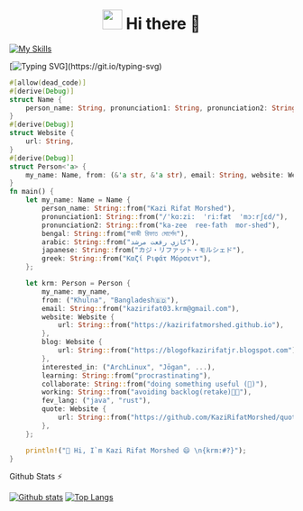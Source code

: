 <h1 align="center"><img src="https://emojis.slackmojis.com/emojis/images/1531849430/4246/blob-sunglasses.gif?1531849430" width="35"/> Hi there 👋</h1>
<!--
![C](https://img.shields.io/badge/C-00599C?style=style=flat-square&logo=c&logoColor=white)
![Java](https://img.shields.io/badge/Java-ED8B00?style=style=flat-squarelogo=openjdk&logoColor=white)
![Python](https://img.shields.io/badge/Python-3776AB?style=flat-square&logo=python&logoColor=white)
![Markdown](https://img.shields.io/badge/Markdown-000000?style=flat-square&logo=markdown&logoColor=white)
![HTML](https://img.shields.io/badge/HTML5-E34F26?style=flat-square&logo=html5&logoColor=white)
-->

[![My Skills](https://skillicons.dev/icons?i=c,java,py,markdown,obsidian,linux,arch,latex,html,css,git,github,gitlab,bash,rust&theme=light)](https://skillicons.dev)


[![Typing SVG](https://readme-typing-svg.demolab.com?font=Fira+Code&pause=1000&color=39F731&width=435&lines=Hi+there!+Its+Kazi+Rifat+Morshed+!!!;A+freshman+from+CSE+Discipline%2C+KU+.+;CSE++of+Khulna+University...;...+is+the+second+of+its+kind...;...in+Bangladesh+after+that+of+BUET.)](https://git.io/typing-svg)

```rust
#[allow(dead_code)]
#[derive(Debug)]
struct Name {
    person_name: String, pronunciation1: String, pronunciation2: String, bengal: String, arabic: String, japanese: String, greek: String,
}
#[derive(Debug)]
struct Website {
    url: String,
}
#[derive(Debug)]
struct Person<'a> {
    my_name: Name, from: (&'a str, &'a str), email: String, website: Website, blog: Website, interested_in: (&'a str, &'a str), learning: String, collaborate: String, working: String, fev_lang: (&'a str, &'a str), quote: Website,
}
fn main() {
    let my_name: Name = Name {
        person_name: String::from("Kazi Rifat Morshed"),
        pronunciation1: String::from("/'kɑ:zi:  'ri:fæt  'mɔ:rʃɛd/"),
        pronunciation2: String::from("ka-zee  ree-fath  mor-shed"),
        bengal: String::from("কাজী রিফাত মোর্শেদ"),
        arabic: String::from("كازي رفعت مرشد"),
        japanese: String::from("カジ・リファット・モルシェド"),
        greek: String::from("Καζί Ριφάτ Μόρσεντ"),
    };

    let krm: Person = Person {
        my_name: my_name,
        from: ("Khulna", "Bangladesh🇧🇩"),
        email: String::from("kazirifat03.krm@gmail.com"),
        website: Website {
            url: String::from("https://kazirifatmorshed.github.io"),
        },
        blog: Website {
            url: String::from("https://blogofkazirifatjr.blogspot.com"),
        },
        interested_in: ("ArchLinux", "Jōgan", ...),
        learning: String::from("procrastinating"),
        collaborate: String::from("doing something useful (🤔)"),
        working: String::from("avoiding backlog(retake)😮‍💨"),
        fev_lang: ("java", "rust"),
        quote: Website {
            url: String::from("https://github.com/KaziRifatMorshed/quotes#kazirifatmorshed"),
        },
    };

    println!("👋 Hi, I`m Kazi Rifat Morshed 😄 \n{krm:#?}");
}
```


<!-- HTML
<a href="https://git.io/typing-svg"><img src="https://readme-typing-svg.demolab.com?font=Fira+Code&pause=1000&color=39F731&width=435&lines=Hi+there!+Its+Kazi+Rifat+Morshed+!!!;A+freshman+from+CSE+Discipline%2C+KU+.+;CSE++in+Khulna+University...;...+was+the+second+of+its+kind...;...in+Bangladesh+after+that+of+BUET." alt="Typing SVG" /></a>



- 👋 Hi, I’m Kazi Rifat Morshed 😄 (/ˈkɑːziː  ˈriːfæt  ˈmɔːrʃɛd/ Pronunciation: "ka-zee  ree-fath  mor-shed", কাজী রিফাত মোর্শেদ, كازي رفعت مرشد, カジ・リファット・モルシェド, Καζί Ριφάτ Μόρσεντ) from Khulna, Bangladesh🇧🇩, a country in South Asia.
- My [Website (https://kazirifatmorshed.github.io)](https://kazirifatmorshed.github.io) and [Blog posts](https://blogofkazirifatjr.blogspot.com)
<!--- 👀 I’m interested in ![Linux](https://img.shields.io/badge/Linux-FCC624?style=style=flat-square&logo=linux&logoColor=black); ![ArchLinux](https://img.shields.io/badge/Arch_Linux-1793D1?style=style=flat-square&logo=arch-linux&logoColor=white); [Naruto](https://naruto.fandom.com/wiki/Narutopedia); [Jōgan](https://naruto.fandom.com/wiki/J%C5%8Dgan); ... My fev quotes: [click here](https://github.com/SharafatKarim/quotes#kazirifatmorshed)
- 🌱 I’m currently learning procrastination
- 💞️ I’m looking to collaborate on ... (🤔)
- 🔭 I’m currently working on avoiding backlog(retake) 😮‍💨
- 👯 I’m looking to collaborate on something useful
- 🤔 I’m looking for help with ... (🤔)
- 📫 How to reach me:  [![Telegram](https://img.shields.io/badge/Telegram-2CA5E0?style=style=flat-square&logo=telegram&logoColor=white)
](https://t.me/FiXiReULV) [![Twitter](https://img.shields.io/badge/Twitter-1DA1F2?style=flat-square&logo=twitter&logoColor=white)](https://twitter.com/FiXi_ReULV) [![LinkedIn](https://img.shields.io/badge/LinkedIn-0077B5?style=style=flat-square&logo=linkedin&logoColor=white)](https://www.linkedin.com/in/kazi-rifat-morshed/)  
- ⚡ Favourite quotes: [go here](https://github.com/KaziRifatMorshed/quotes#kazirifatmorshed)
-->


<!--details-->
  <summary>Github Stats ⚡</summary>
  
  <a href="#">![Github stats](https://github-readme-stats.vercel.app/api?username=KaziRifatMorshed&theme=blueberry&count_private=true&hide_border=true&line_height=20)</a>
  <a href="#">![Top Langs](https://github-readme-stats.vercel.app/api/top-langs/?username=KaziRifatMorshed&layout=compact&theme=blueberry&count_private=true&hide_border=true)</a>
<!--/details-->
    
